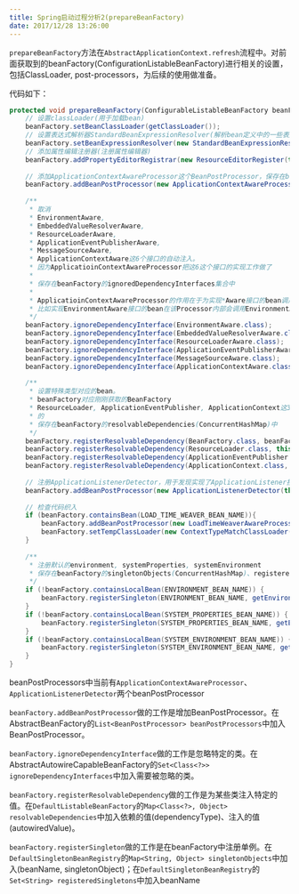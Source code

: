 ```yaml
---
title: Spring启动过程分析2(prepareBeanFactory)
date: 2017/12/28 13:26:00
---
```


`prepareBeanFactory`方法在`AbstractApplicationContext.refresh`流程中。对前面获取到的beanFactory(ConfigurationListableBeanFactory)进行相关的设置，包括ClassLoader, post-processors，为后续的使用做准备。
<!--more-->
代码如下：

```java
protected void prepareBeanFactory(ConfigurableListableBeanFactory beanFactory) {
	// 设置classLoader(用于加载bean)
	beanFactory.setBeanClassLoader(getClassLoader());
	// 设置表达式解析器StandardBeanExpressionResolver(解析bean定义中的一些表达式)
	beanFactory.setBeanExpressionResolver(new StandardBeanExpressionResolver(beanFactory.getBeanClassLoader()));
	// 添加属性编辑注册器(注册属性编辑器)
	beanFactory.addPropertyEditorRegistrar(new ResourceEditorRegister(this, getEnvironment()));
	
	// 添加ApplicationContextAwareProcessor这个BeanPostProcessor，保存在beanFactory的beanPostProcessors列表中
	beanFactory.addBeanPostProcessor(new ApplicationContextAwareProcessor(this));
	
	/** 
	 * 取消
	 * EnvironmentAware, 
	 * EmbeddedValueResolverAware,
	 * ResourceLoaderAware, 
	 * ApplicationEventPublisherAware, 
	 * MessageSourceAware, 
	 * ApplicationContextAware这6个接口的自动注入。
	 * 因为ApplicatioinContextAwareProcessor把这6这个接口的实现工作做了
	 * 
	 * 保存在beanFactory的ignoredDependencyInterfaces集合中
	 * 
	 * ApplicatioinContextAwareProcessor的作用在于为实现*Aware接口的bean调用该Aware接口定义的方法，并传入对应的参数。
	 * 比如实现EnvironmentAware接口的bean在该Processor内部会调用EnvironmentAware接口的setEnvironment方法，并把Spring容器内部的ConfigurationEnvironment传递进去。
	 */
	beanFactory.ignoreDependencyInterface(EnvironmentAware.class);
	beanFactory.ignoreDependencyInterface(EmbeddedValueResolverAware.class);
	beanFactory.ignoreDependencyInterface(ResourceLoaderAware.class);
	beanFactory.ignoreDependencyInterface(ApplicationEventPublisherAware.class);
	beanFactory.ignoreDependencyInterface(MessageSourceAware.class);
	beanFactory.ignoreDependencyInterface(ApplicationContextAware.class);
	
	/**
	 * 设置特殊类型对应的bean。
	 * beanFactory对应刚刚获取的BeanFactory
	 * ResourceLoader, ApplicationEventPublisher, ApplicationContext这3个接口对应的bean都设置为当前的Spring容器
	 * 的
	 * 保存在beanFactory的resolvableDependencies(ConcurrentHashMap)中
	 */
	beanFactory.registerResolvableDependency(BeanFactory.class, beanFactory);
	beanFactory.registerResolvableDependency(ResourceLoader.class, this);
	beanFactory.registerResolvableDependency(ApplicationEventPublisher.class, this);
	beanFactory.registerResolvableDependency(ApplicationContext.class, this);
	
	// 注册ApplicationListenerDetector，用于发现实现了ApplicationListener接口的bean
	beanFactory.addBeanPostProcessor(new ApplicationListenerDetector(this));
	
	// 检查代码织入
	if (beanFactory.containsBean(LOAD_TIME_WEAVER_BEAN_NAME)){
		beanFactory.addBeanPostProcessor(new LoadTimeWeaverAwareProcessor(beanFactory));
		beanFactory.setTempClassLoader(new ContextTypeMatchClassLoader(beanFactory.getBeanClassLoader)));
	}
	
	/**
	 * 注册默认的environment, systemProperties, systemEnvironment
	 * 保存在beanFactory的singletonObjects(ConcurrentHashMap)、registeredSingletons(LinkedHashSet)、manualSingletonNames(LinkedHashSet)中
	 */
	if (!beanFactory.containsLocalBean(ENVIRONMENT_BEAN_NAME)) {
		beanFactory.registerSingleton(ENVIRONMENT_BEAN_NAME, getEnvironment());
	}
	if (!beanFactory.containsLocalBean(SYSTEM_PROPERTIES_BEAN_NAME)) {
		beanFactory.registerSingleton(SYSTEM_PROPERTIES_BEAN_NAME, getEnvironment().getSystemProperties());
	}
	if (!beanFactory.containsLocalBean(SYSTEM_ENVIRONMENT_BEAN_NAME)) {
		beanFactory.registerSingleton(SYSTEM_ENVIRONMENT_BEAN_NAME, getEnvironment().getSystemEnvironment());
	}
}
```

beanPostProcessors中当前有`ApplicationContextAwareProcessor`、`ApplicationListenerDetector`两个beanPostProcessor

`beanFactory.addBeanPostProcessor`做的工作是增加BeanPostProcessor。在AbstractBeanFactory的`List<BeanPostProcessor> beanPostProcessors`中加入BeanPostProcessor。

`beanFactory.ignoreDependencyInterface`做的工作是忽略特定的类。在AbstractAutowireCapableBeanFactory的`Set<Class<?>> ignoreDependencyInterfaces`中加入需要被忽略的类。

`beanFactory.registerResolvableDependency`做的工作是为某些类注入特定的值。在`DefaultListableBeanFactory`的`Map<Class<?>, Object> resolvableDependencies`中加入依赖的值(dependencyType)、注入的值(autowiredValue)。

`beanFactory.registerSingleton`做的工作是在beanFactory中注册单例。在`DefaultSingletonBeanRegistry`的`Map<String, Object> singletonObjects`中加入(beanName, singletonObject)；在`DefaultSingletonBeanRegistry`的`Set<String> registeredSingletons`中加入beanName

